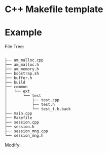 # C++ Makefile template

# Example

File Tree:

```

├── am_malloc.cpp
├── am_malloc.h
├── am_memory.h
├── boostrap.sh
├── buffer.h
├── build
├── common
│   └── ext
│       └── test
│           ├── test.cpp
│           ├── test.h
│           └── test_t.h.back
├── main.cpp
├── Makefile
├── session.cpp
├── session.h
├── session_mng.cpp
└── session_mng.h

```

Modify:

